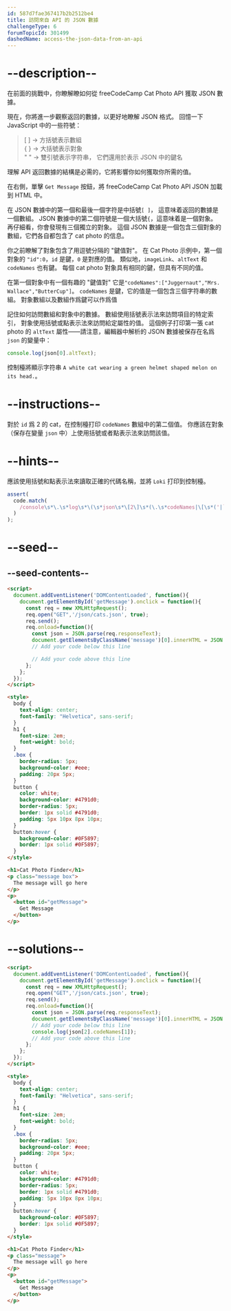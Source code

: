 ```yaml
---
id: 587d7fae367417b2b2512be4
title: 訪問來自 API 的 JSON 數據
challengeType: 6
forumTopicId: 301499
dashedName: access-the-json-data-from-an-api
---
```


# --description--

在前面的挑戰中，你瞭解瞭如何從 freeCodeCamp Cat Photo API 獲取 JSON 數據。

現在，你將進一步觀察返回的數據，以更好地瞭解 JSON 格式。 回憶一下 JavaScript 中的一些符號：

<blockquote>[ ] -> 方括號表示數組<br>{ } -> 大括號表示對象<br>" " -> 雙引號表示字符串， 它們還用於表示 JSON 中的鍵名</blockquote>

理解 API 返回數據的結構是必需的，它將影響你如何獲取你所需的值。

在右側，單擊 `Get Message` 按鈕，將 freeCodeCamp Cat Photo API JSON 加載到 HTML 中。

在 JSON 數據中的第一個和最後一個字符是中括號`[ ]`， 這意味着返回的數據是一個數組。 JSON 數據中的第二個符號是一個大括號`{`，這意味着是一個對象。 再仔細看，你會發現有三個獨立的對象。 這個 JSON 數據是一個包含三個對象的數組，它們各自都包含了 cat photo 的信息。

你之前瞭解了對象包含了用逗號分隔的 "鍵值對"。 在 Cat Photo 示例中，第一個對象的 `"id":0`，`id` 是鍵，`0` 是對應的值。 類似地，`imageLink`、`altText` 和 `codeNames` 也有鍵。 每個 cat photo 對象具有相同的鍵，但具有不同的值。

在第一個對象中有一個有趣的 "鍵值對" 它是`"codeNames":["Juggernaut","Mrs. Wallace","ButterCup"]`。 `codeNames` 是鍵，它的值是一個包含三個字符串的數組。 對象數組以及數組作爲鍵可以作爲值

記住如何訪問數組和對象中的數據。 數組使用括號表示法來訪問項目的特定索引， 對象使用括號或點表示法來訪問給定屬性的值。 這個例子打印第一張 cat photo 的 `altText` 屬性——請注意，編輯器中解析的 JSON 數據被保存在名爲 `json` 的變量中：

```js
console.log(json[0].altText);
```

控制檯將顯示字符串 `A white cat wearing a green helmet shaped melon on its head.`。

# --instructions--

對於 `id` 爲 2 的 cat，在控制檯打印 `codeNames` 數組中的第二個值。 你應該在對象（保存在變量 `json` 中）上使用括號或者點表示法來訪問該值。

# --hints--

應該使用括號和點表示法來讀取正確的代碼名稱，並將 `Loki` 打印到控制檯。

```js
assert(
  code.match(
    /console\s*\.\s*log\s*\(\s*json\s*\[2\]\s*(\.\s*codeNames|\[\s*('|`|")codeNames\2\s*\])\s*\[\s*1\s*\]\s*\)/g
  )
);
```

# --seed--

## --seed-contents--

```html
<script>
  document.addEventListener('DOMContentLoaded', function(){
    document.getElementById('getMessage').onclick = function(){
      const req = new XMLHttpRequest();
      req.open("GET",'/json/cats.json', true);
      req.send();
      req.onload=function(){
        const json = JSON.parse(req.responseText);
        document.getElementsByClassName('message')[0].innerHTML = JSON.stringify(json);
        // Add your code below this line

        // Add your code above this line
      };
    };
  });
</script>

<style>
  body {
    text-align: center;
    font-family: "Helvetica", sans-serif;
  }
  h1 {
    font-size: 2em;
    font-weight: bold;
  }
  .box {
    border-radius: 5px;
    background-color: #eee;
    padding: 20px 5px;
  }
  button {
    color: white;
    background-color: #4791d0;
    border-radius: 5px;
    border: 1px solid #4791d0;
    padding: 5px 10px 8px 10px;
  }
  button:hover {
    background-color: #0F5897;
    border: 1px solid #0F5897;
  }
</style>

<h1>Cat Photo Finder</h1>
<p class="message box">
  The message will go here
</p>
<p>
  <button id="getMessage">
    Get Message
  </button>
</p>
```

# --solutions--

```html
<script>
  document.addEventListener('DOMContentLoaded', function(){
    document.getElementById('getMessage').onclick = function(){
      const req = new XMLHttpRequest();
      req.open("GET",'/json/cats.json', true);
      req.send();
      req.onload=function(){
        const json = JSON.parse(req.responseText);
        document.getElementsByClassName('message')[0].innerHTML = JSON.stringify(json);
        // Add your code below this line
        console.log(json[2].codeNames[1]);
        // Add your code above this line
      };
    };
  });
</script>

<style>
  body {
    text-align: center;
    font-family: "Helvetica", sans-serif;
  }
  h1 {
    font-size: 2em;
    font-weight: bold;
  }
  .box {
    border-radius: 5px;
    background-color: #eee;
    padding: 20px 5px;
  }
  button {
    color: white;
    background-color: #4791d0;
    border-radius: 5px;
    border: 1px solid #4791d0;
    padding: 5px 10px 8px 10px;
  }
  button:hover {
    background-color: #0F5897;
    border: 1px solid #0F5897;
  }
</style>

<h1>Cat Photo Finder</h1>
<p class="message">
  The message will go here
</p>
<p>
  <button id="getMessage">
    Get Message
  </button>
</p>
```
